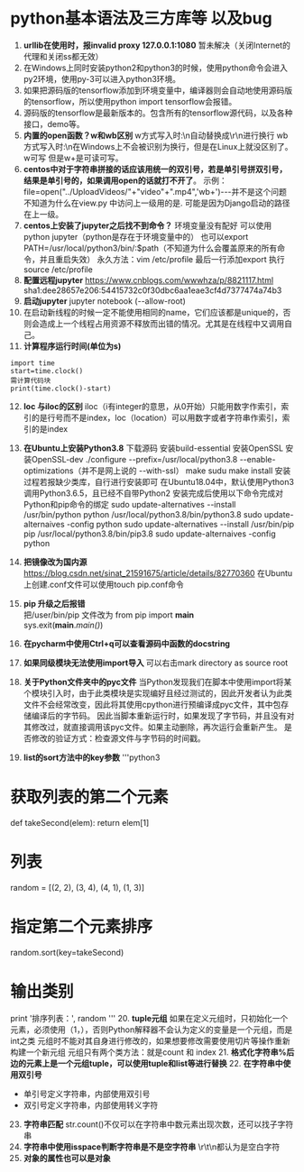 # python基本语法及三方库等 以及bug
1. **urllib在使用时，报invalid proxy 127.0.0.1:1080**
暂未解决（关闭Internet的代理和关闭ss都无效）
2. 在Windows上同时安装python2和python3的时候，使用python命令会进入py2环境，使用py-3可以进入python3环境。
3. 如果把源码版的tensorflow添加到环境变量中，编译器则会自动地使用源码版的tensorflow，所以使用python import tensorflow会报错。
4. 源码版的tensorflow是最新版本的。包含所有的tensorflow源代码，以及各种接口，demo等。
5. **内置的open函数？w和wb区别**
w方式写入时:\n自动替换成\r\n进行换行
wb方式写入时:\n在Windows上不会被识别为换行，但是在Linux上就没区别了。
w可写
但是w+是可读可写。
6. **centos中对于字符串拼接的话应该用统一的双引号，若是单引号拼双引号，结果是单引号的，如果调用open的话就打不开了**。
示例：    file=open("../UploadVideos/"+"video"+".mp4",'wb+')---并不是这个问题
不知道为什么在view.py 中访问上一级用的是. 可能是因为Django启动的路径在上一级。
7. **centos上安装了jupyter之后找不到命令？**
环境变量没有配好
可以使用python jupyter（python是存在于环境变量中的）
也可以export PATH=/usr/local/python3/bin/:$path（不知道为什么会覆盖原来的所有命令，并且重启失效）
永久方法：vim /etc/profile 最后一行添加export
执行source /etc/profile
8. **配置远程jupyter**
https://www.cnblogs.com/wwwhza/p/8821117.html
sha1:dee28657e206:54415732c0f30dbc6aa1eae3cf4d7377474a74b3
9. **启动jupyter**
jupyter notebook (--allow-root)
10. 在启动新线程的时候一定不能使用相同的name，它们应该都是unique的，否则会造成上一个线程占用资源不释放而出错的情况。尤其是在线程中又调用自己。
11. **计算程序运行时间(单位为s)**
```python3
import time
start=time.clock()
需计算代码块
print(time.clock()-start)
```
12. **loc 与iloc的区别**
iloc（i有integer的意思，从0开始）只能用数字作索引，索引的是行号而不是index，loc（location）可以用数字或者字符串作索引，索引的是index
13. **在Ubuntu上安装Python3.8**
下载源码
安装build-essential
安装OpenSSL
安装OpenSSL-dev
./configure --prefix=/usr/local/python3.8 --enable-optimizations（并不是网上说的 --with-ssl）
make
sudu make install
安装过程若报缺少类库，自行进行安装即可
在Ubuntu18.04中，默认使用Python3调用Python3.6.5，且已经不自带Python2
安装完成后使用以下命令完成对Python和pip命令的绑定
sudo update-alternatives --install /usr/bin/python python /usr/local/python3.8/bin/python3.8
sudo update-alternaives -config python
sudo update-alternatives --install /usr/bin/pip pip /usr/local/python3.8/bin/pip3.8
sudo update-alternaives -config python
14. **把镜像改为国内源**
https://blog.csdn.net/sinat_21591675/article/details/82770360
在Ubuntu上创建.conf文件可以使用touch pip.conf命令

15. **pip 升级之后报错**  
把/user/bin/pip 文件改为
from pip import __main__  
sys.exit(__main__._main()_)   
16. **在pycharm中使用Ctrl+q可以查看源码中函数的docstring**
17. **如果同级模块无法使用import导入**
可以右击mark directory as source root
18. **关于Python文件夹中的pyc文件**
当Python发现我们在脚本中使用import将某个模块引入时，由于此类模块是实现编好且经过测试的，因此开发者认为此类文件不会经常改变，因此将其使用cpython进行预编译成pyc文件，其中包存储编译后的字节码。
因此当脚本重新运行时，如果发现了字节码，并且没有对其修改过，就直接调用该pyc文件。如果主动删除，再次运行会重新产生。
是否修改的验证方式：检查源文件与字节码的时间戳。
19. **list的sort方法中的key参数**
'''python3
# 获取列表的第二个元素
def takeSecond(elem):
    return elem[1]
# 列表
random = [(2, 2), (3, 4), (4, 1), (1, 3)]
# 指定第二个元素排序
random.sort(key=takeSecond)
# 输出类别
print '排序列表：', random
'''
20. **tuple元组**
如果在定义元组时，只初始化一个元素，必须使用（1，），否则Python解释器不会认为定义的变量是一个元组，而是int之类
元组时不能对其自身进行修改的，如果想要修改需要使用切片等操作重新构建一个新元组
元组只有两个类方法：就是count 和 index
21. **格式化字符串%后边的元素上是一个元组tuple，可以使用tuple和list等进行替换**
22. **在字符串中使用双引号**   
- 单引号定义字符串，内部使用双引号
- 双引号定义字符串，内部使用转义字符
23. **字符串匹配**
str.count()不仅可以在字符串中数元素出现次数，还可以找子字符串
24. **字符串中使用isspace判断字符串是不是空字符串**
\r\t\n都认为是空白字符
25. **对象的属性也可以是对象**
